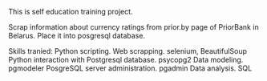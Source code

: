 This is self education training project.

Scrap information about currency ratings from prior.by page of PriorBank in Belarus.
Place it into posgresql database.

Skills tranied:
Python scripting.
Web scrapping. selenium, BeautifulSoup
Python interaction with Postgresql database. psycopg2
Data modeling. pgmodeler
PosgreSQL server administration. pgadmin
Data analysis. SQL
